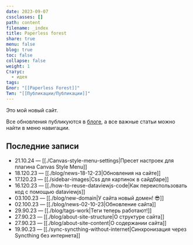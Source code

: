 ```yaml
---
date: 2023-09-07
cssclasses: []
path: content
filename: _index
title: Paperless forest
share: true
menu: false
blog: true
toc: false
collapse: false
weight: 1
Статус:
  - идея
tags: 
Блог: "[[Paperless Forest]]"
Тип: "[[Публикации/Публикации]]"
---
```



Это мой новый сайт.

Все обновления публикуются в [блоге](https://paperless-forest.ru/bloglink/), а все важные статьи можно найти в меню навигации.


## Последние записи

- 21.10.24 — [[./Canvas-style-menu-settings|Пресет настроек для плагина Canvas Style Menu]]
- 18.120.23 — [[./blog/news-18-12-23|Обновления на сайте]]
- 17.120.23 — [[./sidebar-images|Css для картинок в сайдбаре]]
- 16.120.23 — [[./how-to-reuse-dataviewjs-code|Как переиспользовать код с помощью dataviewjs]]
- 03.100.23 — [[./blog/new-domain|У сайта новый домен! 😎]]
- 02.100.23 — [[./blog/news-02-10-23|Обновление сайта]]
- 29.90.23 — [[./blog/tags-work|Теги теперь работают!]]
- 27.90.23 — [[./blog/about-site-structure|О структуре сайта]]
- 27.90.23 — [[./blog/about-site-content|О содержании сайта]]
- 19.90.23 — [[./sync-syncthing-without-internet|Синхронизация через Syncthing без интернета]]


